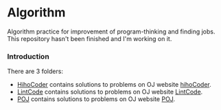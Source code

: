 # Algorithm

Algorithm practice for improvement of program-thinking and finding jobs. This repository hasn't been finished and I'm working on it.

### Introduction

There are 3 folders:

* [HihoCoder](https://github.com/DavorWade/algorithm/tree/master/HihoCoder) contains solutions to problems on OJ website  [hihoCoder](http://hihocoder.com/).
* [LintCode](https://github.com/DavorWade/algorithm/tree/master/LintCode) contains solutions to problems on OJ website [LintCode](http://www.lintcode.com/en/problem/).
* [POJ](https://github.com/DavorWade/algorithm/tree/master/POJ) contains solutions to problems on OJ website [POJ](http://poj.org/problemlist).

